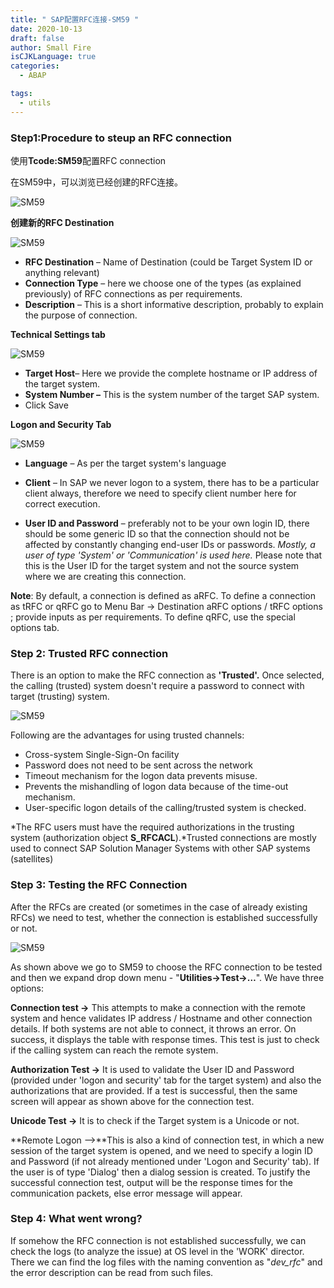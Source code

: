 ```yaml
---
title: " SAP配置RFC连接-SM59 "
date: 2020-10-13
draft: false
author: Small Fire
isCJKLanguage: true
categories: 
  - ABAP

tags: 
  - utils
---
```


### Step1:Procedure to steup an RFC connection

使用**Tcode:SM59**配置RFC connection

在SM59中，可以浏览已经创建的RFC连接。

![SM59](/images/SAPUtils/SAP_RFC_CONNECTION_1.png)

**创建新的RFC Destination**

![SM59](/images/SAPUtils/SAP_RFC_CONNECTION_2.png)

- **RFC Destination** – Name of Destination (could be Target System ID or anything relevant)
- **Connection Type** – here we choose one of the types (as explained previously) of RFC connections as per requirements.
- **Description** – This is a short informative description, probably to explain the purpose of connection.

**Technical Settings tab**

![SM59](/images/SAPUtils/SAP_RFC_CONNECTION_3.png)

- **Target Host**– Here we provide the complete hostname or IP address of the target system.
- **System Number –** This is the system number of the target SAP system.
- Click Save

**Logon and Security  Tab**

![SM59](/images/SAPUtils/SAP_RFC_CONNECTION_4.png)

- **Language** – As per the target system's language

- **Client** – In SAP we never logon to a system, there has to be a particular client always, therefore we need to specify client number here for correct execution.

- **User ID and Password** – preferably not to be your own login ID, there should be some generic ID so that the connection should not be affected by constantly changing end-user IDs or passwords. *Mostly, a user of type 'System' or 'Communication' is used here.* Please note that this is the User ID for the target system and not the source system where we are creating this connection.

**Note**: By default, a connection is defined as aRFC. To define a connection as tRFC or qRFC go to Menu Bar -> Destination aRFC options / tRFC options ; provide inputs as per requirements. To define qRFC, use the special options tab.

### Step 2: Trusted RFC connection

There is an option to make the RFC connection as **'Trusted'.** Once selected, the calling (trusted) system doesn't require a password to connect with target (trusting) system.

![SM59](/images/SAPUtils/SAP_RFC_CONNECTION_5.png)

Following are the advantages for using trusted channels:

- Cross-system Single-Sign-On facility
- Password does not need to be sent across the network
- Timeout mechanism for the logon data prevents misuse.
- Prevents the mishandling of logon data because of the time-out mechanism.
- User-specific logon details of the calling/trusted system is checked.

*The RFC users must have the required authorizations in the trusting system (authorization object **S_RFCACL**).*Trusted connections are mostly used to connect SAP Solution Manager Systems with other SAP systems (satellites)

### Step 3: Testing the RFC Connection

After the RFCs are created (or sometimes in the case of already existing RFCs) we need to test, whether the connection is established successfully or not.

![SM59](/images/SAPUtils/SAP_RFC_CONNECTION_6.png)

  As shown above we go to SM59 to choose the RFC connection to be tested and then we expand drop down menu - "**Utilities->Test->…**". We have three options:

**Connection test ->** This attempts to make a connection with the remote system and hence validates IP address / Hostname and other connection details. If both systems are not able to connect, it throws an error. On success, it displays the table with response times. This test is just to check if the calling system can reach the remote system.  

  **Authorization Test ->** It is used to validate the User ID and Password (provided under 'logon and security' tab for the target system) and also the authorizations that are provided. If a test is successful, then the same screen will appear as shown above for the connection test.

**Unicode Test ->** It is to check if the Target system is a Unicode or not.  

**Remote Logon –>**This is also a kind of connection test, in which a new session of the target system is opened, and we need to specify a login ID and Password (if not already mentioned under 'Logon and Security' tab). If the user is of type 'Dialog' then a dialog session is created. To justify the successful connection test, output will be the response times for the communication packets, else error message will appear.

### Step 4: What went wrong?

If somehow the RFC connection is not established successfully, we can check the logs (to analyze the issue) at OS level in the 'WORK' director. There we can find the log files with the naming convention as "*dev_rfc<sequence no.>*" and the error description can be read from such files.

